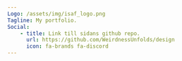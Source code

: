 ```yaml
---
Logo: /assets/img/isaf_logo.png
Tagline: My portfolio.
Social:
    - title: Link till sidans github repo.
      url: https://github.com/WeirdnessUnfolds/design
      icon: fa-brands fa-discord
---
```

